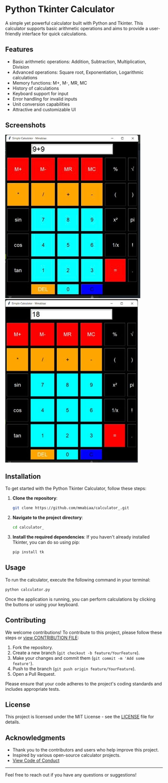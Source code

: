 # Python Tkinter Calculator

A simple yet powerful calculator built with Python and Tkinter. This calculator supports basic arithmetic operations and aims to provide a user-friendly interface for quick calculations.

## Features

- Basic arithmetic operations: Addition, Subtraction, Multiplication, Division
- Advanced operations: Square root, Exponentiation, Logarithmic calculations
- Memory functions: M+, M-, MR, MC
- History of calculations
- Keyboard support for input
- Error handling for invalid inputs
- Unit conversion capabilities
- Attractive and customizable UI

## Screenshots

![Calculator Screenshot](https://github.com/Mmabiaa/Calculator_/blob/Update-Branch/assets/demo/demo.jpg)
![Calculator Screenshot](https://github.com/Mmabiaa/Calculator_/blob/Update-Branch/assets/demo/result.jpg)


## Installation

To get started with the Python Tkinter Calculator, follow these steps:

1. **Clone the repository**:
   ```bash
   git clone https://github.com/mmabiaa/calculator_.git

2. **Navigate to the project directory**:
   ```bash
   cd calculator_

3. **Install the required dependencies**:
If you haven't already installed Tkinter, you can do so using pip:
   ```bash
   pip install tk


## Usage

To run the calculator, execute the following command in your terminal:
  ```bash
  python calculator.py
  ```
Once the application is running, you can perform calculations by clicking the buttons or using your keyboard.

## Contributing

We welcome contributions! To contribute to this project, please follow these steps or [view CONTRIBUTION FILE](Contribution.md):

1. Fork the repository.
2. Create a new branch (`git checkout -b feature/YourFeature`).
3. Make your changes and commit them (`git commit -m 'Add some feature'`).
4. Push to the branch (`git push origin feature/YourFeature`).
5. Open a Pull Request.

Please ensure that your code adheres to the project's coding standards and includes appropriate tests.

## License

This project is licensed under the MIT License - see the [LICENSE](LICENSE) file for details.

## Acknowledgments

- Thank you to the contributors and users who help improve this project.
- Inspired by various open-source calculator projects.
- [View Code of Conduct](Code_of_conduct)

---

Feel free to reach out if you have any questions or suggestions!


